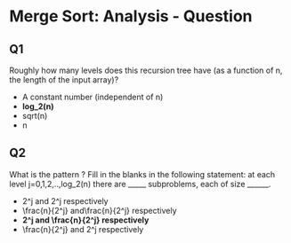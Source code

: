 # Merge Sort: Analysis - Question

## Q1

Roughly how many levels does this recursion tree have (as a function of n, the length of the input array)?

- A constant number (independent of n)
- **log_2(n)**
- sqrt(n)
- n

## Q2

What is the pattern ? Fill in the blanks in the following statement: at each level j=0,1,2,..,log_2(n) there are _____ subproblems, each of size ______.

- 2^j and 2^j respectively
- \frac{n}{2^j} and\frac{n}{2^j} respectively
- **2^j and \frac{n}{2^j} respectively**
- \frac{n}{2^j} and 2^j respectively